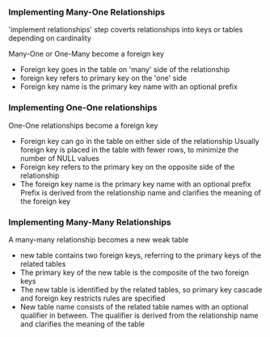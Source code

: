 ### Implementing Many-One Relationships 
'implement relationships' step coverts relationships into keys or tables depending on cardinality 

Many-One or One-Many become a foreign key 
- Foreign key goes in the table on 'many' side of the relationship 
- foreign key refers to primary key on the 'one' side
- Foreign key name is the primary key name with an optional prefix 

### Implementing One-One relationships 
One-One relationships become a foreign key 
- Foreign key can go in the table on either side of the relationship 
	Usually foreign key is placed in the table with fewer rows, to minimize the number of NULL values 
- Foreign key refers to the primary key on the opposite side of the relationship 
- The foreign key name is the primary key name with an optional prefix 
	Prefix is derived from the relationship name and clarifies the meaning of the foreign key 

### Implementing Many-Many Relationships 

A many-many relationship becomes a new weak table 
- new table contains two foreign keys, referring to the primary keys of the related tables 
- The primary key of the new table is the composite of the two foreign keys
- The new table is identified by the related tables, so primary key cascade and foreign key restricts rules are specified 
- New table name consists of the related table names with an optional qualifier in between. The qualifier is derived from the relationship name and clarifies the meaning of the table 

